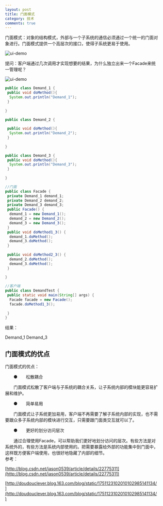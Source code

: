 ```yaml
---
layout: post
title: 门面模式
category: 技术
comments: true
---
```


门面模式：对象的结构模式，外部与一个子系统的通信必须通过一个统一的门面对象进行。门面模式提供一个高层次的接口，使得子系统更易于使用。

![ui-demo](http://static.oschina.net/uploads/space/2014/1202/193522_QcfL_1863482.jpg)

提问：客户端通过几次调用才实现想要的结果，为什么独立出来一个Facade来统一管理呢？

![ui-demo](http://static.oschina.net/uploads/space/2014/1202/193522_njvB_1863482.jpg)

```java
public class Demand_1 {
 public void doMethod(){
  System.out.println("Demand_1");
 }
  
}

public class Demand_2 {
  
 public void doMethod(){
  System.out.println("Demand_2");
 }
  
}

public class Demand_3 {
 public void doMethod(){
  System.out.println("Demand_3");
 }
  
}

//门面
public class Facade {
 private Demand_1 demand_1;
 private Demand_2 demand_2;
 private Demand_3 demand_3;
 public Facade() {
  demand_1 = new Demand_1();
  demand_2 = new Demand_2();
  demand_3 = new Demand_3();
 }
 public void doMethod1_3() {
  demand_1.doMethod();
  demand_3.doMethod();
 }
  
 public void doMethod2_3() {
  demand_2.doMethod();
  demand_3.doMethod();
 }
  
}

//客户端
public class DemandTest {
 public static void main(String[] args) {
  Facade facade = new Facade();
  facade.doMethod1_3();
   
 }
}
```

结果：

Demand_1
Demand_3

##  门面模式的优点

门面模式的优点：

　　●　　松散耦合

　　门面模式松散了客户端与子系统的耦合关系，让子系统内部的模块能更容易扩展和维护。

　　●　　简单易用

　　门面模式让子系统更加易用，客户端不再需要了解子系统内部的实现，也不需要跟众多子系统内部的模块进行交互，只需要跟门面类交互就可以了。

　　●　　更好的划分访问层次

　　通过合理使用Facade，可以帮助我们更好地划分访问的层次。有些方法是对系统外的，有些方法是系统内部使用的。把需要暴露给外部的功能集中到门面中，这样既方便客户端使用，也很好地隐藏了内部的细节。
　　
<br>参考：

[http://blog.csdn.net/jason0539/article/details/22775311](http://blog.csdn.net/jason0539/article/details/22775311)

[http://doudouclever.blog.163.com/blog/static/1751123102010102985141134/](http://doudouclever.blog.163.com/blog/static/1751123102010102985141134/)
